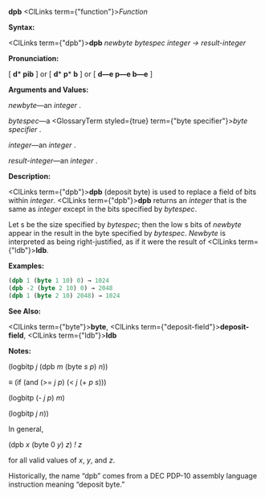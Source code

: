 **dpb** <ClLinks  term={"function"}><i>Function</i></ClLinks> 



**Syntax:** 



<ClLinks  term={"dpb"}><b>dpb</b></ClLinks> *newbyte bytespec integer → result-integer* 



**Pronunciation:** 



[ **d***  **pib** ] or [ **d***  **p*** **b** ] or [ **d—e p—e b—e** ] 



**Arguments and Values:** 



*newbyte*—an *integer* . 



*bytespec*—a <GlossaryTerm styled={true} term={"byte specifier"}><i>byte specifier</i></GlossaryTerm> . 



*integer*—an *integer* . 



*result-integer*—an *integer* . 



**Description:** 



<ClLinks  term={"dpb"}><b>dpb</b></ClLinks> (deposit byte) is used to replace a field of bits within *integer*. <ClLinks  term={"dpb"}><b>dpb</b></ClLinks> returns an *integer* that is the same as *integer* except in the bits specified by *bytespec*. 



Let s be the size specified by *bytespec*; then the low s bits of *newbyte* appear in the result in the byte specified by *bytespec*. *Newbyte* is interpreted as being right-justified, as if it were the result of <ClLinks  term={"ldb"}><b>ldb</b></ClLinks>. 



**Examples:**
```lisp
(dpb 1 (byte 1 10) 0) → 1024 
(dpb -2 (byte 2 10) 0) → 2048 
(dpb 1 (byte 2 10) 2048) → 1024 
```
**See Also:** 



<ClLinks  term={"byte"}><b>byte</b></ClLinks>, <ClLinks  term={"deposit-field"}><b>deposit-field</b></ClLinks>, <ClLinks  term={"ldb"}><b>ldb</b></ClLinks> 



**Notes:** 



(logbitp *j* (dpb *m* (byte *s p*) *n*)) 



*≡* (if (and (&gt;= *j p*) (&lt; *j* (+ *p s*))) 



(logbitp (- *j p*) *m*) 



(logbitp *j n*)) 



In general, 





 



 



(dpb *x* (byte 0 *y*) *z*) *! z* 



for all valid values of *x*, *y*, and *z*. 



Historically, the name “dpb” comes from a DEC PDP-10 assembly language instruction meaning “deposit byte.” 



